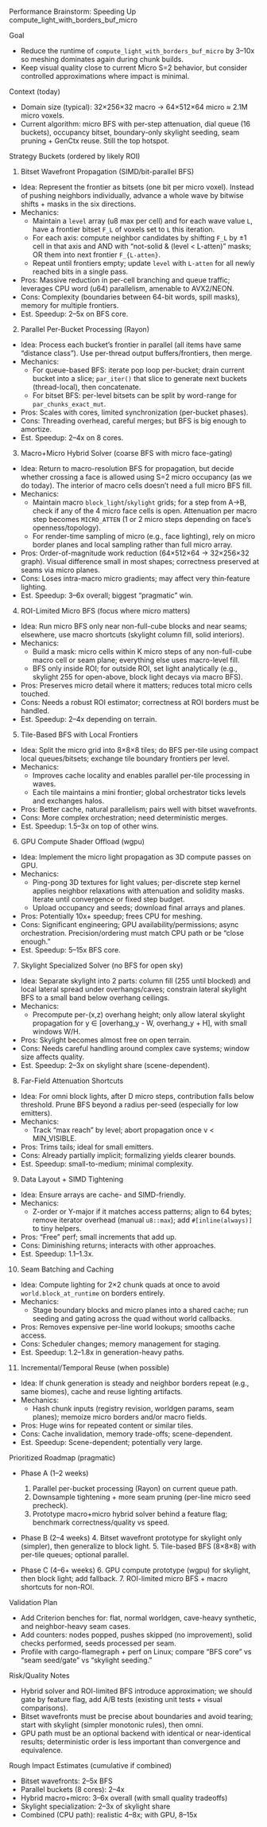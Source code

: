 Performance Brainstorm: Speeding Up compute_light_with_borders_buf_micro

Goal
- Reduce the runtime of `compute_light_with_borders_buf_micro` by 3–10x so meshing dominates again during chunk builds.
- Keep visual quality close to current Micro S=2 behavior, but consider controlled approximations where impact is minimal.

Context (today)
- Domain size (typical): 32×256×32 macro → 64×512×64 micro ≈ 2.1M micro voxels.
- Current algorithm: micro BFS with per-step attenuation, dial queue (16 buckets), occupancy bitset, boundary-only skylight seeding, seam pruning + GenCtx reuse. Still the top hotspot.

Strategy Buckets (ordered by likely ROI)

1) Bitset Wavefront Propagation (SIMD/bit-parallel BFS)
- Idea: Represent the frontier as bitsets (one bit per micro voxel). Instead of pushing neighbors individually, advance a whole wave by bitwise shifts + masks in the six directions.
- Mechanics:
  - Maintain a `level` array (u8 max per cell) and for each wave value `L`, have a frontier bitset `F_L` of voxels set to `L` this iteration.
  - For each axis: compute neighbor candidates by shifting `F_L` by ±1 cell in that axis and AND with “not-solid & (level < L-atten)” masks; OR them into next frontier `F_{L-atten}`.
  - Repeat until frontiers empty; update `level` with `L-atten` for all newly reached bits in a single pass.
- Pros: Massive reduction in per-cell branching and queue traffic; leverages CPU word (u64) parallelism, amenable to AVX2/NEON.
- Cons: Complexity (boundaries between 64-bit words, spill masks), memory for multiple frontiers.
- Est. Speedup: 2–5x on BFS core.

2) Parallel Per-Bucket Processing (Rayon)
- Idea: Process each bucket’s frontier in parallel (all items have same “distance class”). Use per-thread output buffers/frontiers, then merge.
- Mechanics:
  - For queue-based BFS: iterate pop loop per-bucket; drain current bucket into a slice; `par_iter()` that slice to generate next buckets (thread-local), then concatenate.
  - For bitset BFS: per-level bitsets can be split by word-range for `par_chunks_exact_mut`.
- Pros: Scales with cores, limited synchronization (per-bucket phases).
- Cons: Threading overhead, careful merges; but BFS is big enough to amortize.
- Est. Speedup: 2–4x on 8 cores.

3) Macro+Micro Hybrid Solver (coarse BFS with micro face-gating)
- Idea: Return to macro-resolution BFS for propagation, but decide whether crossing a face is allowed using S=2 micro occupancy (as we do today). The interior of macro cells doesn’t need a full micro BFS fill.
- Mechanics:
  - Maintain macro `block_light`/`skylight` grids; for a step from A→B, check if any of the 4 micro face cells is open. Attenuation per macro step becomes `MICRO_ATTEN` (1 or 2 micro steps depending on face’s openness/topology).
  - For render-time sampling of micro (e.g., face lighting), rely on micro border planes and local sampling rather than full micro array.
- Pros: Order-of-magnitude work reduction (64×512×64 → 32×256×32 graph). Visual difference small in most shapes; correctness preserved at seams via micro planes.
- Cons: Loses intra-macro micro gradients; may affect very thin‐feature lighting.
- Est. Speedup: 3–6x overall; biggest “pragmatic” win.

4) ROI-Limited Micro BFS (focus where micro matters)
- Idea: Run micro BFS only near non-full-cube blocks and near seams; elsewhere, use macro shortcuts (skylight column fill, solid interiors).
- Mechanics:
  - Build a mask: micro cells within K micro steps of any non-full-cube macro cell or seam plane; everything else uses macro-level fill.
  - BFS only inside ROI; for outside ROI, set light analytically (e.g., skylight 255 for open-above, block light decays via macro BFS).
- Pros: Preserves micro detail where it matters; reduces total micro cells touched.
- Cons: Needs a robust ROI estimator; correctness at ROI borders must be handled.
- Est. Speedup: 2–4x depending on terrain.

5) Tile-Based BFS with Local Frontiers
- Idea: Split the micro grid into 8×8×8 tiles; do BFS per-tile using compact local queues/bitsets; exchange tile boundary frontiers per level.
- Mechanics:
  - Improves cache locality and enables parallel per-tile processing in waves.
  - Each tile maintains a mini frontier; global orchestrator ticks levels and exchanges halos.
- Pros: Better cache, natural parallelism; pairs well with bitset wavefronts.
- Cons: More complex orchestration; need deterministic merges.
- Est. Speedup: 1.5–3x on top of other wins.

6) GPU Compute Shader Offload (wgpu)
- Idea: Implement the micro light propagation as 3D compute passes on GPU.
- Mechanics:
  - Ping-pong 3D textures for light values; per-discrete step kernel applies neighbor relaxations with attenuation and solidity masks. Iterate until convergence or fixed step budget.
  - Upload occupancy and seeds; download final arrays and planes.
- Pros: Potentially 10x+ speedup; frees CPU for meshing.
- Cons: Significant engineering; GPU availability/permissions; async orchestration. Precision/ordering must match CPU path or be “close enough.”
- Est. Speedup: 5–15x BFS core.

7) Skylight Specialized Solver (no BFS for open sky)
- Idea: Separate skylight into 2 parts: column fill (255 until blocked) and local lateral spread under overhangs/caves; constrain lateral skylight BFS to a small band below overhang ceilings.
- Mechanics:
  - Precompute per-(x,z) overhang height; only allow lateral skylight propagation for y ∈ [overhang_y - W, overhang_y + H], with small windows W/H.
- Pros: Skylight becomes almost free on open terrain.
- Cons: Needs careful handling around complex cave systems; window size affects quality.
- Est. Speedup: 2–3x on skylight share (scene-dependent).

8) Far-Field Attenuation Shortcuts
- Idea: For omni block lights, after D micro steps, contribution falls below threshold. Prune BFS beyond a radius per-seed (especially for low emitters).
- Mechanics:
  - Track “max reach” by level; abort propagation once v < MIN_VISIBLE.
- Pros: Trims tails; ideal for small emitters.
- Cons: Already partially implicit; formalizing yields clearer bounds.
- Est. Speedup: small-to-medium; minimal complexity.

9) Data Layout + SIMD Tightening
- Idea: Ensure arrays are cache- and SIMD-friendly.
- Mechanics:
  - Z-order or Y-major if it matches access patterns; align to 64 bytes; remove iterator overhead (manual `u8::max`); add `#[inline(always)]` to tiny helpers.
- Pros: “Free” perf; small increments that add up.
- Cons: Diminishing returns; interacts with other approaches.
- Est. Speedup: 1.1–1.3x.

10) Seam Batching and Caching
- Idea: Compute lighting for 2×2 chunk quads at once to avoid `world.block_at_runtime` on borders entirely.
- Mechanics:
  - Stage boundary blocks and micro planes into a shared cache; run seeding and gating across the quad without world callbacks.
- Pros: Removes expensive per-line world lookups; smooths cache access.
- Cons: Scheduler changes; memory management for staging.
- Est. Speedup: 1.2–1.8x in generation-heavy paths.

11) Incremental/Temporal Reuse (when possible)
- Idea: If chunk generation is steady and neighbor borders repeat (e.g., same biomes), cache and reuse lighting artifacts.
- Mechanics:
  - Hash chunk inputs (registry revision, worldgen params, seam planes); memoize micro borders and/or macro fields.
- Pros: Huge wins for repeated content or similar tiles.
- Cons: Cache invalidation, memory trade-offs; scene-dependent.
- Est. Speedup: Scene-dependent; potentially very large.

Prioritized Roadmap (pragmatic)
- Phase A (1–2 weeks)
  1. Parallel per-bucket processing (Rayon) on current queue path.
  2. Downsample tightening + more seam pruning (per-line micro seed precheck).
  3. Prototype macro+micro hybrid solver behind a feature flag; benchmark correctness/quality vs speed.

- Phase B (2–4 weeks)
  4. Bitset wavefront prototype for skylight only (simpler), then generalize to block light.
  5. Tile-based BFS (8×8×8) with per-tile queues; optional parallel.

- Phase C (4–6+ weeks)
  6. GPU compute prototype (wgpu) for skylight, then block light; add fallback.
  7. ROI-limited micro BFS + macro shortcuts for non-ROI.

Validation Plan
- Add Criterion benches for: flat, normal worldgen, cave-heavy synthetic, and neighbor-heavy seam cases.
- Add counters: nodes popped, pushes skipped (no improvement), solid checks performed, seeds processed per seam.
- Profile with cargo-flamegraph + perf on Linux; compare “BFS core” vs “seam seed/gate” vs “skylight seeding.”

Risk/Quality Notes
- Hybrid solver and ROI-limited BFS introduce approximation; we should gate by feature flag, add A/B tests (existing unit tests + visual comparisons).
- Bitset wavefronts must be precise about boundaries and avoid tearing; start with skylight (simpler monotonic rules), then omni.
- GPU path must be an optional backend with identical or near-identical results; deterministic order is less important than convergence and equivalence.

Rough Impact Estimates (cumulative if combined)
- Bitset wavefronts: 2–5x BFS
- Parallel buckets (8 cores): 2–4x
- Hybrid macro+micro: 3–6x overall (with small quality tradeoffs)
- Skylight specialization: 2–3x of skylight share
- Combined (CPU path): realistic 4–8x; with GPU, 8–15x

